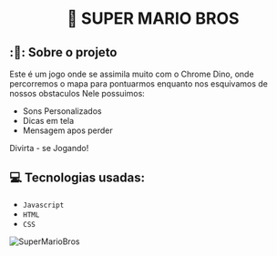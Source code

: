 <h1 align="center">
  🍄 SUPER MARIO BROS
</h1>


## :🧱: Sobre o projeto

Este é um jogo onde se assimila muito com o Chrome Dino, onde percorremos o mapa para pontuarmos enquanto nos esquivamos de nossos obstaculos
Nele possuimos:

- Sons Personalizados
- Dicas em tela
- Mensagem apos perder

Divirta - se Jogando!

## :computer: Tecnologias usadas:

- `Javascript`
- `HTML`
- `CSS`

![SuperMarioBros](https://github.com/user-attachments/assets/26131767-6741-4c12-8ece-dbd46216961b)

